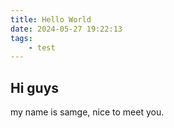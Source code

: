 ```yaml
---
title: Hello World
date: 2024-05-27 19:22:13
tags: 
    - test
---
```


## Hi guys
my name is samge, nice to meet you.
